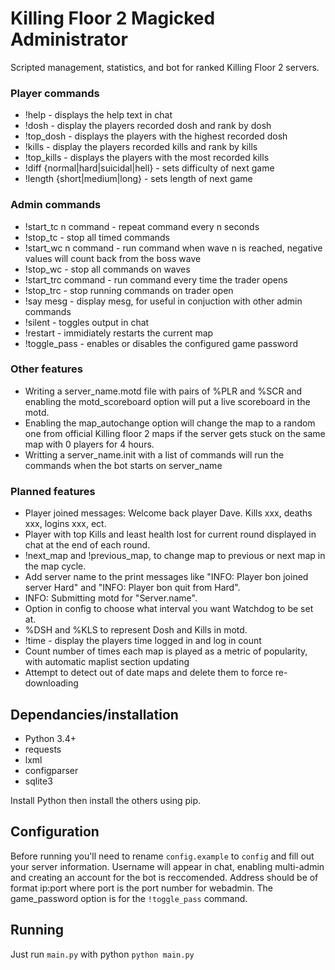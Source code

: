 # Killing Floor 2 Magicked Administrator
Scripted management, statistics, and bot for ranked Killing Floor 2 servers.

### Player commands
* !help - displays the help text in chat
* !dosh - display the players recorded dosh and rank by dosh
* !top_dosh - displays the players with the highest recorded dosh
* !kills - display the players recorded kills and rank by kills
* !top_kills - displays the players with the most recorded kills
* !diff {normal|hard|suicidal|hell} - sets difficulty of next game
* !length {short|medium|long} - sets length of next game

### Admin commands
* !start\_tc n command - repeat command every n seconds
* !stop\_tc - stop all timed commands
* !start\_wc n command - run command when wave n is reached, negative values will count back from the boss wave
* !stop\_wc - stop all commands on waves
* !start_trc command - run command every time the trader opens
* !stop_trc - stop running commands on trader open
* !say mesg - display mesg, for useful in conjuction with other admin commands
* !silent - toggles output in chat
* !restart - immidiately restarts the current map
* !toggle_pass - enables or disables the configured game password

### Other features
* Writing a server_name.motd file with pairs of %PLR and %SCR and enabling the motd_scoreboard option will put a live scoreboard in the motd.
* Enabling the map_autochange option will change the map to a random one from official Killing floor 2 maps if the server gets stuck on the same map with 0 players for 4 hours.
* Writting a server_name.init with a list of commands will run the commands when the bot starts on server_name

### Planned features
* Player joined messages: Welcome back player Dave. Kills xxx, deaths xxx, logins xxx, ect.
* Player with top Kills and least health lost for current round displayed in chat at the end of each round.
* !next_map and !previous_map, to change map to previous or next map in the map cycle.
* Add server name to the print messages like "INFO: Player bon joined server Hard" and "INFO: Player bon quit from Hard".
* INFO: Submitting motd for "Server.name".
* Option in config to choose what interval you want Watchdog to be set at.
* %DSH and %KLS to represent Dosh and Kills in motd.
* !time - display the players time logged in and log in count
* Count number of times each map is played as a metric of popularity, with automatic maplist section updating
* Attempt to detect out of date maps and delete them to force re-downloading

## Dependancies/installation
* Python 3.4+
* requests
* lxml
* configparser
* sqlite3

Install Python then install the others using pip.

## Configuration
Before running you'll need to rename `config.example` to `config` and fill out your server information. Username will appear in chat, enabling multi-admin and creating an account for the bot is reccomended. Address should be of format ip:port where port is the port number for webadmin. The game_password option is for the `!toggle_pass` command.

## Running
Just run `main.py` with python
```python main.py```
